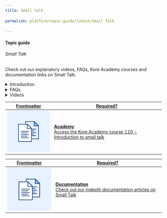 ```yaml
---
title: Small Talk

permalink: platform/topic-guide/latest/Small Talk

---
```

#### Topic guide
###### Small Talk

  Check out our explanatory videos, FAQs, Kore Academy courses and documentation links on Small Talk.

<details class="introduction-video">
  <summary>Introduction
  </summary>
  
   [![Introduction to Small Talk](https://i.vimeocdn.com/video/873029368-78a366b9407757e066a37718d766be53d3cb90d7f27708590ca16a1400e95b89-d?mw=1300&mh=975&q=70)](https://drive.google.com/file/d/1H_ftFzlqxafj0lRx-xxOIhm6kXyB8lbo/preview)

  ##### Introduction to Small Talk
  Watch this short video on creating and testing casual conversations between your virtual assistant and end user

</details>

<details>
  <summary>FAQs
  </summary>

  <a class="doc-link" target="_blank" href="https://developer.kore.ai/docs/bots/bot-builder-tool/small-talk/">
 
  What is Small Talk?

</a>

<a class="doc-link" target="_blank" href="https://developer.kore.ai/docs/bots/bot-builder-tool/small-talk/#Default_Small_Talk">
 
  What are greetings?

</a>


<a class="doc-link" target="_blank" href="https://developer.kore.ai/docs/bots/bot-builder-tool/small-talk/#Creation">
 
  How to create Small Talk?

</a>


<a class="doc-link" target="_blank" href="https://developer.kore.ai/docs/bots/bot-builder-tool/small-talk/#Terminology">

  What are groups?

</a>

<a class="doc-link" target="_blank" href="https://developer.kore.ai/docs/bots/nlp/additional-notes-nlp-settings-guidelines/#Patterns">

  How to use patterns for defining queries?

</a>



</details>

<details >
  <summary>Videos
  </summary>

   <details-video>
   
   [![Introduction to Small Talk](https://i.vimeocdn.com/video/873029368-78a366b9407757e066a37718d766be53d3cb90d7f27708590ca16a1400e95b89-d?mw=1300&mh=975&q=70)](https://drive.google.com/file/d/1H_ftFzlqxafj0lRx-xxOIhm6kXyB8lbo/preview)

  ##### Introduction to Small Talk
 Watch this short video on the basics of creating Small Talk
   </details-video>

  
</details>

<a class="doc-link" target="_blank" href="https://academy.kore.ai/Public/?li=4hCKcH0P60nwtxi3gc6H3g%3d%3d">
 

| Frontmatter | Required? |
|-------------|-------------|
| ![alt text](images/docIcon.svg "Title") | **Academy**  <br /> Access the Kore Academy course 110 - Introduction to small talk | 


</a>


<a class="doc-link" target="_blank" href="https://developer.kore.ai/docs/bots/bot-builder-tool/small-talk/#">
 

| Frontmatter | Required? |
|-------------|-------------|
| ![alt text](images/docIcon.svg "Title") | **Documentation**  <br /> Check out our indepth documentation articles on Small Talk | 


</a>
